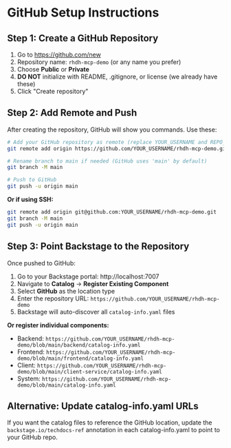 # GitHub Setup Instructions

## Step 1: Create a GitHub Repository

1. Go to https://github.com/new
2. Repository name: `rhdh-mcp-demo` (or any name you prefer)
3. Choose **Public** or **Private**
4. **DO NOT** initialize with README, .gitignore, or license (we already have these)
5. Click "Create repository"

## Step 2: Add Remote and Push

After creating the repository, GitHub will show you commands. Use these:

```bash
# Add your GitHub repository as remote (replace YOUR_USERNAME and REPO_NAME)
git remote add origin https://github.com/YOUR_USERNAME/rhdh-mcp-demo.git

# Rename branch to main if needed (GitHub uses 'main' by default)
git branch -M main

# Push to GitHub
git push -u origin main
```

**Or if using SSH:**
```bash
git remote add origin git@github.com:YOUR_USERNAME/rhdh-mcp-demo.git
git branch -M main
git push -u origin main
```

## Step 3: Point Backstage to the Repository

Once pushed to GitHub:

1. Go to your Backstage portal: http://localhost:7007
2. Navigate to **Catalog** → **Register Existing Component**
3. Select **GitHub** as the location type
4. Enter the repository URL: `https://github.com/YOUR_USERNAME/rhdh-mcp-demo`
5. Backstage will auto-discover all `catalog-info.yaml` files

**Or register individual components:**
- Backend: `https://github.com/YOUR_USERNAME/rhdh-mcp-demo/blob/main/backend/catalog-info.yaml`
- Frontend: `https://github.com/YOUR_USERNAME/rhdh-mcp-demo/blob/main/frontend/catalog-info.yaml`
- Client: `https://github.com/YOUR_USERNAME/rhdh-mcp-demo/blob/main/client-service/catalog-info.yaml`
- System: `https://github.com/YOUR_USERNAME/rhdh-mcp-demo/blob/main/catalog-info.yaml`

## Alternative: Update catalog-info.yaml URLs

If you want the catalog files to reference the GitHub location, update the `backstage.io/techdocs-ref` annotation in each catalog-info.yaml to point to your GitHub repo.
